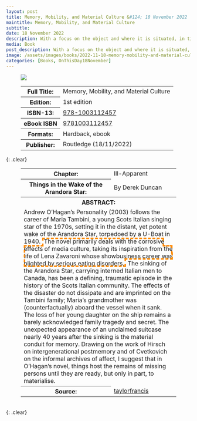 ```yaml
---
layout: post
title: Memory, Mobility, and Material Culture &#124; 18 November 2022
maintitle: Memory, Mobility, and Material Culture
subtitle:
date: 18 November 2022
description: With a focus on the object and where it is situated, in time (memory) and space (mobility), Memory, Mobility, and Material Culture embodies a multidisciplinary and cross-disciplinary approach.
media: Book
post_description: With a focus on the object and where it is situated, in time (memory) and space (mobility), Memory, Mobility, and Material Culture embodies a multidisciplinary and cross-disciplinary approach.
image: /assets/images/books/2022-11-18-memory-mobility-and-material-culture.jpg
categories: [Books, OnThisDay18November]
---
```


<figure class="fig1">
<img src="{{ page.image }}" class="full-width" />
</figure>

<figure class="fig2">
<table>
<tr><th>Full Title:</th><td>Memory, Mobility, and Material Culture</td></tr>
<tr><th>Edition:</th><td>1st edition</td></tr>
<tr><th>ISBN-13:</th><td><a class="external-link" href="https://www.google.com/search?q=isbn-13+978-1003112457&newwindow=1&ei=r99GY_msMrmahbIPqp-m0A8&ved=0ahUKEwi5wMKVg9v6AhU5TUEAHaqPCfoQ4dUDCA4&uact=5&oq=isbn-13+978-1003112457&gs_lcp=Cgdnd3Mtd2l6EAMyBQgAEKIEMgUIABCiBDIFCAAQogQyBQgAEKIEMgUIABCiBDoKCAAQRxDWBBCwA0oECEEYAEoECEYYAFDeKliJM2C6O2gBcAF4AIABigKIAakDkgEFMi4wLjGYAQCgAQHIAQPAAQE&sclient=gws-wiz">978-1003112457</a></td></tr>
<tr><th>eBook ISBN</th><td><a class="external-link" href="https://www.google.com/search?q=eBook+ISBN+9781003112457&newwindow=1&ei=x99GY5n1EK2dhbIPn_eAmAM&ved=0ahUKEwjZ9Nmgg9v6AhWtTkEAHZ87ADMQ4dUDCA4&uact=5&oq=eBook+ISBN+9781003112457&gs_lcp=Cgdnd3Mtd2l6EAMyBQgAEKIEMgUIABCiBDIFCAAQogQyBQgAEKIEMgUIABCiBDoKCAAQRxDWBBCwAzoFCAAQkQI6BQgAEIAEOgYIABAWEB46CAgAEBYQHhAPSgQIQRgASgQIRhgAUPSgX1jLuWBggMZgaAJwAXgAgAGJAYgB0gKSAQMxLjKYAQCgAQKgAQHIAQPAAQE&sclient=gws-wiz">9781003112457</a></td></tr>

<tr><th>Formats:</th><td>Hardback, ebook</td></tr>
<tr><th>Publisher:</th><td>Routledge (18/11/2022)</td></tr>
</table>
</figure>

{: .clear}

<figure class="fig3">
<table>
<tr><th>Chapter:</th><td>Ill-Apparent</td></tr>
<tr><th>Things in the Wake of the Arandora Star:</th><td>By Derek Duncan</td></tr>
<tr><th colspan="2">ABSTRACT:</th></tr>
<tr><td colspan="2">Andrew O’Hagan’s Personality (2003) follows the career of Maria Tambini, a young Scots Italian singing star of the 1970s, setting it in the distant, yet potent wake of the Arandora Star, torpedoed by a U-Boat in 1940. <span style="outline: 4px dashed darkorange; outline-offset: -4px;width: max-content;padding: 0 5px;">The novel primarily deals with the corrosive effects of media culture, taking its inspiration from the life of Lena Zavaroni whose showbusiness career was blighted by serious eating disorders.</span> The sinking of the Arandora Star, carrying interned Italian men to Canada, has been a defining, traumatic episode in the history of the Scots Italian community. The effects of the disaster do not dissipate and are imprinted on the Tambini family; Maria’s grandmother was (counterfactually) aboard the vessel when it sank. The loss of her young daughter on the ship remains a barely acknowledged family tragedy and secret. The unexpected appearance of an unclaimed suitcase nearly 40 years after the sinking is the material conduit for memory. Drawing on the work of Hirsch on intergenerational postmemory and of Cvetkovich on the informal archives of affect, I suggest that in O’Hagan’s novel, things host the remains of missing persons until they are ready, but only in part, to materialise.</td></tr>
<tr><th>Source:</th><td><a class="external-link" href="https://www.taylorfrancis.com/chapters/edit/10.4324/9781003112457-17/ill-apparent-derek-duncan">taylorfrancis</a></td></tr>
</table>
</figure>

<br />{: .clear}
